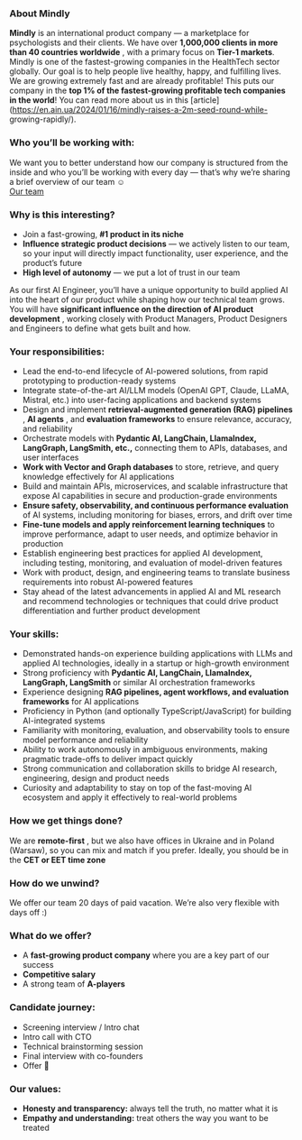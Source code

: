 ### **About Mindly**

**Mindly** is an international product company — a marketplace for
psychologists and their clients. We have over **1,000,000 clients in more than
40 countries worldwide** , with a primary focus on **Tier-1 markets**. Mindly
is one of the fastest-growing companies in the HealthTech sector globally. Our
goal is to help people live healthy, happy, and fulfilling lives. We are
growing extremely fast and are already profitable! This puts our company in
the **top 1% of the fastest-growing profitable tech companies in the world**!
You can read more about us in this
[article](https://en.ain.ua/2024/01/16/mindly-raises-a-2m-seed-round-while-
growing-rapidly/).

### **Who you’ll be working with:**

We want you to better understand how our company is structured from the inside
and who you’ll be working with every day — that’s why we’re sharing a brief
overview of our team ☺️  
[Our team
](https://www.notion.so/26bdd9d8743581e5a5b2dfd78e3a7adf?source=copy_link&v=26bdd9d8743581828468000c5aca998b)

### **Why is this interesting?**

  * Join a fast-growing, **#1 product in its niche**
  * **Influence strategic product decisions** — we actively listen to our team, so your input will directly impact functionality, user experience, and the product’s future
  * **High level of autonomy** — we put a lot of trust in our team  
  

As our first AI Engineer, you’ll have a unique opportunity to build applied AI
into the heart of our product while shaping how our technical team grows. You
will have **significant influence on the direction of AI product development**
, working closely with Product Managers, Product Designers and Engineers to
define what gets built and how.

### **Your responsibilities:**

  * Lead the end-to-end lifecycle of AI-powered solutions, from rapid prototyping to production-ready systems
  * Integrate state-of-the-art AI/LLM models (OpenAI GPT, Claude, LLaMA, Mistral, etc.) into user-facing applications and backend systems
  * Design and implement **retrieval-augmented generation (RAG) pipelines** , **AI agents** , and **evaluation frameworks** to ensure relevance, accuracy, and reliability
  * Orchestrate models with **Pydantic AI, LangChain, LlamaIndex, LangGraph, LangSmith, etc.,** connecting them to APIs, databases, and user interfaces
  * **Work with Vector and Graph databases** to store, retrieve, and query knowledge effectively for AI applications
  * Build and maintain APIs, microservices, and scalable infrastructure that expose AI capabilities in secure and production-grade environments
  * **Ensure safety, observability, and continuous performance evaluation** of AI systems, including monitoring for biases, errors, and drift over time
  * **Fine-tune models and apply reinforcement learning techniques** to improve performance, adapt to user needs, and optimize behavior in production
  * Establish engineering best practices for applied AI development, including testing, monitoring, and evaluation of model-driven features
  * Work with product, design, and engineering teams to translate business requirements into robust AI-powered features
  * Stay ahead of the latest advancements in applied AI and ML research and recommend technologies or techniques that could drive product differentiation and further product development

### **Your skills:**

  * Demonstrated hands-on experience building applications with LLMs and applied AI technologies, ideally in a startup or high-growth environment
  * Strong proficiency with **Pydantic AI, LangChain, LlamaIndex, LangGraph, LangSmith** or similar AI orchestration frameworks
  * Experience designing **RAG pipelines, agent workflows, and evaluation frameworks** for AI applications
  * Proficiency in Python (and optionally TypeScript/JavaScript) for building AI-integrated systems
  * Familiarity with monitoring, evaluation, and observability tools to ensure model performance and reliability
  * Ability to work autonomously in ambiguous environments, making pragmatic trade-offs to deliver impact quickly
  * Strong communication and collaboration skills to bridge AI research, engineering, design and product needs
  * Curiosity and adaptability to stay on top of the fast-moving AI ecosystem and apply it effectively to real-world problems

### **How we get things done?**

We are **remote-first** , but we also have offices in Ukraine and in Poland
(Warsaw), so you can mix and match if you prefer. Ideally, you should be in
the **CET or EET time zone**

### **How do we unwind?**

We offer our team 20 days of paid vacation. We’re also very flexible with days
off :)

### **What do we offer?**

  * A **fast-growing product company** where you are a key part of our success
  * **Competitive salary**
  * A strong team of **A-players**

### **Candidate journey:**

  * Screening interview / Intro chat
  * Intro call with CTO
  * Technical brainstorming session
  * Final interview with co-founders
  * Offer 🎉

### **Our values:**

  * **Honesty and transparency:** always tell the truth, no matter what it is
  * **Empathy and understanding:** treat others the way you want to be treated
